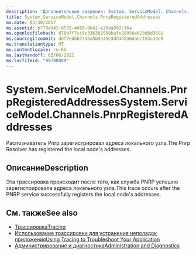 ```yaml
---
description: 'Дополнительные сведения: System. ServiceModel. Channels. Пнрпрегистередаддрессес'
title: System.ServiceModel.Channels.PnrpRegisteredAddresses
ms.date: 03/30/2017
ms.assetid: b770e042-0555-4668-9b41-e20da092c16a
ms.openlocfilehash: d70b7f7cc9c336301950bafe28956e623d6d3681
ms.sourcegitcommit: ddf7edb67715a5b9a45e3dd44536dabc153c1de0
ms.translationtype: MT
ms.contentlocale: ru-RU
ms.lasthandoff: 02/06/2021
ms.locfileid: "99788089"
---
```

# <a name="systemservicemodelchannelspnrpregisteredaddresses"></a><span data-ttu-id="50bc4-103">System.ServiceModel.Channels.PnrpRegisteredAddresses</span><span class="sxs-lookup"><span data-stu-id="50bc4-103">System.ServiceModel.Channels.PnrpRegisteredAddresses</span></span>

<span data-ttu-id="50bc4-104">Распознаватель Pnrp зарегистрировал адреса локального узла.</span><span class="sxs-lookup"><span data-stu-id="50bc4-104">The Pnrp Resolver has registered the local node's addresses.</span></span>  
  
## <a name="description"></a><span data-ttu-id="50bc4-105">Описание</span><span class="sxs-lookup"><span data-stu-id="50bc4-105">Description</span></span>  

 <span data-ttu-id="50bc4-106">Эта трассировка происходит после того, как служба PNRP успешно зарегистрировала адреса локального узла.</span><span class="sxs-lookup"><span data-stu-id="50bc4-106">This trace occurs after the PNRP service successfully registers the local node's addresses.</span></span>  
  
## <a name="see-also"></a><span data-ttu-id="50bc4-107">См. также</span><span class="sxs-lookup"><span data-stu-id="50bc4-107">See also</span></span>

- [<span data-ttu-id="50bc4-108">Трассировка</span><span class="sxs-lookup"><span data-stu-id="50bc4-108">Tracing</span></span>](index.md)
- [<span data-ttu-id="50bc4-109">Использование трассировки для устранения неполадок приложения</span><span class="sxs-lookup"><span data-stu-id="50bc4-109">Using Tracing to Troubleshoot Your Application</span></span>](using-tracing-to-troubleshoot-your-application.md)
- [<span data-ttu-id="50bc4-110">Администрирование и диагностика</span><span class="sxs-lookup"><span data-stu-id="50bc4-110">Administration and Diagnostics</span></span>](../index.md)
